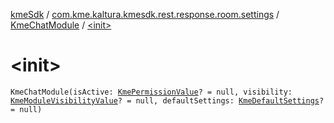 [kmeSdk](../../index.md) / [com.kme.kaltura.kmesdk.rest.response.room.settings](../index.md) / [KmeChatModule](index.md) / [&lt;init&gt;](./-init-.md)

# &lt;init&gt;

`KmeChatModule(isActive: `[`KmePermissionValue`](../../com.kme.kaltura.kmesdk.ws.message.type.permissions/-kme-permission-value/index.md)`? = null, visibility: `[`KmeModuleVisibilityValue`](../../com.kme.kaltura.kmesdk.ws.message.type.permissions/-kme-module-visibility-value/index.md)`? = null, defaultSettings: `[`KmeDefaultSettings`](../-kme-default-settings/index.md)`? = null)`